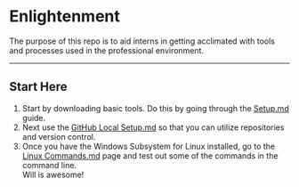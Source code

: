# Enlightenment

The purpose of this repo is to aid interns in getting acclimated with tools and processes used in the professional environment.  

___

## Start Here

1. Start by downloading basic tools.  Do this by going through the [Setup.md](https://github.com/TheWillN/Enlightenment/blob/main/Setup.MD) guide.
2. Next use the [GitHub Local Setup.md](https://github.com/TheWillN/Enlightenment/blob/main/GitHub%20Local%20Setup.MD) so that you can utilize repositories and version control.  
3. Once you have the Windows Subsystem for Linux installed, go to the [Linux Commands.md](https://github.com/TheWillN/Enlightenment/blob/main/Linux_Commands.md) page and test out some of the commands in the command line.  
Will is awesome!